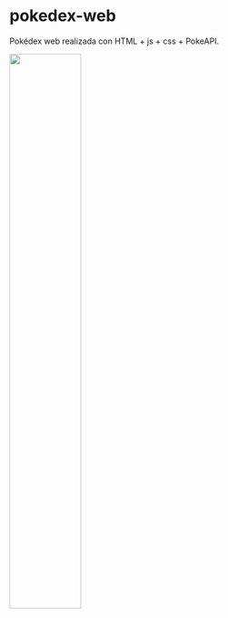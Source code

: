 # pokedex-web

Pokédex web realizada con HTML + js + css + PokeAPI.

<img src="https://github.com/massi-ponce/pokedex-web/assets/102617838/f334442d-310d-42bf-a462-bd657c23b060)https://github.com/massi-ponce/pokedex-web/assets/102617838/f334442d-310d-42bf-a462-bd657c23b060" width="50%">
